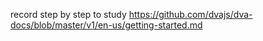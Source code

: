 record step by step to study
https://github.com/dvajs/dva-docs/blob/master/v1/en-us/getting-started.md
